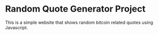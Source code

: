 # Random Quote Generator Project
This is a simple website that shows random bitcoin related quotes using Javascript. 
